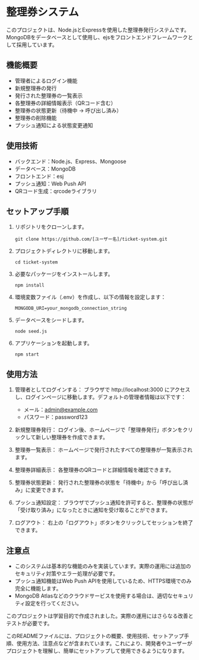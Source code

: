 

# 整理券システム

このプロジェクトは、Node.jsとExpressを使用した整理券発行システムです。MongoDBをデータベースとして使用し、ejsをフロントエンドフレームワークとして採用しています。

## 機能概要

- 管理者によるログイン機能
- 新規整理券の発行
- 発行された整理券の一覧表示
- 各整理券の詳細情報表示（QRコード含む）
- 整理券の状態更新（待機中 → 呼び出し済み）
- 整理券の削除機能
- プッシュ通知による状態変更通知

## 使用技術

- バックエンド：Node.js、Express、Mongoose
- データベース：MongoDB
- フロントエンド：esj
- プッシュ通知：Web Push API
- QRコード生成：qrcodeライブラリ

## セットアップ手順

1. リポジトリをクローンします。
   ```
   git clone https://github.com/[ユーザー名]/ticket-system.git
   ```

2. プロジェクトディレクトリに移動します。
   ```
   cd ticket-system
   ```

3. 必要なパッケージをインストールします。
   ```
   npm install
   ```

4. 環境変数ファイル（.env）を作成し、以下の情報を設定します：
   ```
   MONGODB_URI=your_mongodb_connection_string
   ```

5. データベースをシードします。
   ```
   node seed.js
   ```

6. アプリケーションを起動します。
   ```
   npm start
   ```

## 使用方法

1. 管理者としてログインする：
   ブラウザで http://localhost:3000 にアクセスし、ログインページに移動します。デフォルトの管理者情報は以下です：
   - メール：admin@example.com
   - パスワード：password123

2. 新規整理券発行：
   ログイン後、ホームページで「整理券発行」ボタンをクリックして新しい整理券を作成できます。

3. 整理券一覧表示：
   ホームページで発行されたすべての整理券が一覧表示されます。

4. 整理券詳細表示：
   各整理券のQRコードと詳細情報を確認できます。

5. 整理券状態更新：
   発行された整理券の状態を「待機中」から「呼び出し済み」に変更できます。

6. プッシュ通知設定：
   ブラウザでプッシュ通知を許可すると、整理券の状態が「受け取り済み」になったときに通知を受け取ることができます。

7. ログアウト：
   右上の「ログアウト」ボタンをクリックしてセッションを終了できます。

## 注意点

- このシステムは基本的な機能のみを実装しています。実際の運用には追加のセキュリティ対策やエラー処理が必要です。
- プッシュ通知機能はWeb Push APIを使用しているため、HTTPS環境でのみ完全に機能します。
- MongoDB Atlasなどのクラウドサービスを使用する場合は、適切なセキュリティ設定を行ってください。

このプロジェクトは学習目的で作成されました。実際の運用にはさらなる改善とテストが必要です。


このREADMEファイルには、プロジェクトの概要、使用技術、セットアップ手順、使用方法、注意点などが含まれています。これにより、開発者やユーザーがプロジェクトを理解し、簡単にセットアップして使用できるようになります。

